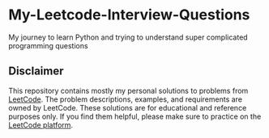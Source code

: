 # My-Leetcode-Interview-Questions
My journey to learn Python and trying to understand super complicated programming questions

## Disclaimer
This repository contains mostly my personal solutions to problems from [LeetCode](https://leetcode.com). The problem descriptions, examples, and requirements are owned by LeetCode. These solutions are for educational and reference purposes only. If you find them helpful, please make sure to practice on the [LeetCode platform](https://leetcode.com).
